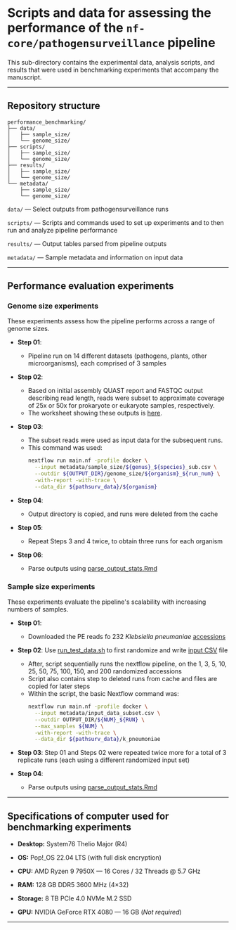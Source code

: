 # Scripts and data for assessing the performance of the `nf-core/pathogensurveillance` pipeline

This sub-directory contains the experimental data, analysis scripts, and results that were used in benchmarking experiments that accompany the manuscript. 

---

## Repository structure


```text
performance_benchmarking/
├── data/
│   ├── sample_size/
│   └── genome_size/
├── scripts/
│   ├── sample_size/
│   └── genome_size/
├── results/
│   ├── sample_size/
│   └── genome_size/
└── metadata/
    ├── sample_size/
    └── genome_size/
```

`data/` — Select outputs from pathogensurveillance runs  

`scripts/` — Scripts and commands used to set up experiments and to then run and analyze pipeline performance  

`results/` — Output tables parsed from pipeline outputs  

`metadata/` — Sample metadata and information on input data

---

## Performance evaluation experiments

### Genome size experiments

These experiments assess how the pipeline performs across a range of genome sizes.

* **Step 01**:  
  * Pipeline run on 14 different datasets (pathogens, plants, other microorganisms), each comprised of 3 samples

* **Step 02**: 
  * Based on initial assembly QUAST report and FASTQC output describing read length, reads were subset to approximate coverage of 25x or 50x for prokaryote or eukaryote samples, respectively.  
  * The worksheet showing these outputs is [here](metadata/genome_size/accessions_subset_info.csv).   

* **Step 03**: 
  * The subset reads were used as input data for the subsequent runs.  
  * This command was used:  
    ```bash
    nextflow run main.nf -profile docker \
      --input metadata/sample_size/${genus}_${species}_sub.csv \
      --outdir ${OUTPUT_DIR}/genome_size/${organism}_${run_num} \
      -with-report -with-trace \
      --data_dir ${pathsurv_data}/${organism}
    ```
        
* **Step 04**: 
  * Output directory is copied, and runs were deleted from the cache  

* **Step 05**: 
  * Repeat Steps 3 and 4 twice, to obtain three runs for each organism
  
* **Step 06**: 
  * Parse outputs using [parse_output_stats.Rmd](scripts/genome_size/parse_output_stats.Rmd)

### Sample size experiments

These experiments evaluate the pipeline's scalability with increasing numbers of samples.

* **Step 01**:  
  * Downloaded the PE reads fo 232 *Klebsiella pneumaniae* [accessions](https://raw.githubusercontent.com/nf-core/test-datasets/refs/heads/pathogensurveillance/samplesheets/klebsiella.csv)    

* **Step 02**: Use [run_test_data.sh](scripts/sample_size/run_test_data.sh) to first randomize and write [input CSV](metadata/sample_size/input_data.csv) file  
  * After, script sequentially runs the nextflow pipeline, on the 1, 3, 5, 10, 25, 50, 75, 100, 150, and 200 randomized accessions  
  * Script also contains step to deleted runs from cache and files are copied for later steps  
  * Within the script, the basic Nextflow command was:  
    ```bash
    nextflow run main.nf -profile docker \
      --input metadata/input_data_subset.csv \
      --outdir OUTPUT_DIR/${NUM}_${RUN} \
      --max_samples ${NUM} \
      -with-report -with-trace \
      --data_dir ${pathsurv_data}/k_pneumoniae
    ```
* **Step 03**: Step 01 and Steps 02 were repeated twice more for a total of 3 replicate runs (each using a different randomized input set)

* **Step 04**:  
  * Parse outputs using [parse_output_stats.Rmd](scripts/sample_size/parse_output_stats.Rmd)

---

## Specifications of computer used for benchmarking experiments

* **Desktop:** System76 Thelio Major (R4)  

* **OS:** Pop!_OS 22.04 LTS (with full disk encryption)  

* **CPU:** AMD Ryzen 9 7950X — 16 Cores / 32 Threads @ 5.7 GHz  

* **RAM:** 128 GB DDR5 3600 MHz (4×32)  

* **Storage:** 8 TB PCIe 4.0 NVMe M.2 SSD  

* **GPU:** NVIDIA GeForce RTX 4080 — 16 GB (*Not required*)

---
